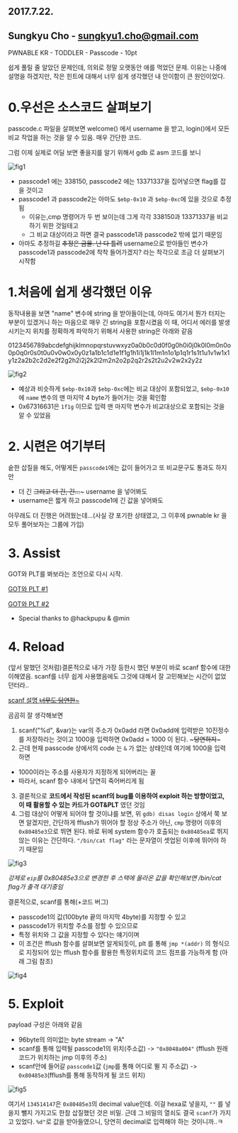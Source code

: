 ## 2017.7.22.
## Sungkyu Cho - sungkyu1.cho@gmail.com

PWNABLE KR - TODDLER - Passcode - 10pt

쉽게 풀릴 줄 알았던 문제인데, 의외로 정말 오랫동안 애를 먹었던 문제.
이유는 나중에 설명을 하겠지만, 작은 힌트에 대해서 너무 쉽게 생각했던 내 안이함이 큰 원인이었다.

# 0.우선은 소스코드 살펴보기
  passcode.c 파일을 살펴보면 welcome() 에서 username 을 받고, login()에서 모든 비교 작업을 하는 것을 알 수 있음. 매우 간단한 코드.

  그럼 이제 실제로 어딜 보면 좋을지를 알기 위해서 gdb 로 asm 코드를 보니

  ![fig1](./_fig/1.png "Who are you")

  * passcode1 에는 338150, passcode2 에는 13371337을 집어넣으면 flag를 잡을 것이고
  * passcode1 과 passcode2는 아마도 ```$ebp-0x10``` 과 ```$ebp-0xc```에 있을 것으로 추정됨
    - 이유는,cmp 명령어가 두 번 보이는데 그게 각각 338150과 13371337을 비교하기 위한 것일테고
    - 그 비교 대상이라고 하면 결국 passcode1과 passcode2 밖에 없기 때문임
  * 아마도 추정하길 ~~추정은 금물. 난 다 틀려~~ username으로 받아들인 변수가 passcode1과 passcode2에 착착 들어가겠지? 라는 착각으로 조금 더 살펴보기 시작함

# 1.처음에 쉽게 생각했던 이유
  동작내용을 보면 "name" 변수에 string 을 받아들이는데, 아마도 여기서 뭔가 터지는 부분이 있겠거니 하는 마음으로 매우 긴 string을 포함시켰음
  이 때, 어디서 에러를 발생시키는지 위치를 정확하게 파악하기 위해서 사용한 string은 아래와 같음

  0123456789abcdefghijklmnopqrstuvwxyz0a0b0c0d0f0g0h0i0j0k0l0m0n0o0p0q0r0s0t0u0v0w0x0y0z1a1b1c1d1e1f1g1h1i1j1k1l1m1n1o1p1q1r1s1t1u1v1w1x1y1z2a2b2c2d2e2f2g2h2i2j2k2l2m2n2o2p2q2r2s2t2u2v2w2x2y2z

  ![fig2](./_fig/2.png)

  * 예상과 비슷하게 ```$ebp-0x10```과 ```$ebp-0xc```에는 비교 대상이 포함되었고, ```$ebp-0x10```에 ```name``` 변수의 맨 마지막 4 byte가 들어가는 것을 확인함
  * 0x67316631은 ```1f1g``` 이므로 입력 맨 마지막 변수가 비교대상으로 포함되는 것을 알 수 있었음

# 2. 시련은 여기부터
   숱한 삽질을 해도, 어떻게든 ```passcode1```에는 값이 들어가고 또 비교문구도 통과도 하지만
   * 더 긴 ~~그리고 더 긴, 긴...~~~ username 을 넣어봐도
   * username은 짧게 하고 passcode1에 긴 값을 넣어봐도

   아무래도 더 진행은 어려웠는데...(사실 걍 포기한 상태였고, 그 이후에 pwnable kr 을 모두 풀어보자는 그룹에 가입)

# 3. Assist
   GOT와 PLT를 봐보라는 조언으로 다시 시작.

   [GOT와 PLT #1](https://bpsecblog.wordpress.com/2016/03/07/about_got_plt_1/)

   [GOT와 PLT #2](http://expointer.tistory.com/13)

   * Special thanks to @hackpupu & @min

# 4. Reload
   (앞서 말했던 것처럼)결론적으로 내가 가장 등한시 했던 부분이 바로 scanf 함수에 대한 이해였음. scanf를 너무 쉽게 사용했음에도 그것에 대해서 잘 고민해보는 시간이 없었던터라..

   [scanf 설명 ~~너무도 당연한~~~](http://itguru.tistory.com/36)

곰곰히 잘 생각해보면
1) scanf("%d", &var)는 var의 주소가 0x0add 라면 0x0add에 입력받은 10진정수를 저장하라는 것이고 1000을 입력하면 0x0add = 1000 이 된다. ~~~당연하지~~~
2) 근데 현재 passcode 상에서의 code 는 ```&``` 가 없는 상태인데 여기에 1000을 입력하면
- 1000이라는 주소를 사용자가 지정하게 되어버리는 꼴
- 따라서, scanf 함수 내에서 당연히 죽어버리게 됨

3) 결론적으로 **코드에서 작성된 scanf의 bug를 이용하여 exploit 하는 방향이었고, 이 때 활용할 수 있는 카드가 GOT&PLT** 였던 것임
4) 그럼 대상이 어떻게 되어야 할 것이냐를 보면, 위 ```gdb) disas login``` 상에서 쭉 보면 알겠지만, 간단하게 fflush가 뛰어야 할 정상 주소가 아닌, ```cmp``` 명령어 이후의 ```0x80485e3```으로 뛰면 된다. 바로 뒤에 system 함수가 호출되는 ```0x80485ea```로 뛰지 않는 이유는 간단하다. ``` "/bin/cat flag" ``` 라는 문자열이 셋업된 이후에 뛰어야 하기 때문임

![fig3](./_fig/3.png)

_강제로 ```eip```를 0x80485e3으로 변경한 후 스택에 올라온 값을 확인해보면 /bin/cat flag가 출격 대기중임_

결론적으로, scanf를 통해(+코드 버그)
  + passcode1의 값(100byte 끝의 마지막 4byte)를 지정할 수 있고
  + passcode1가 위치할 주소를 정할 수 있으므로
  + 특정 위치와 그 값을 지정할 수 있다는 얘기이며
  + 이 조건은 fflush 함수를 살펴보면 알게되듯이, plt 를 통해 ```jmp *(addr)``` 의 형식으로 지정되어 있는 fflush 함수를 활용한 특정위치로의 코드 점프를 가능하게 함 (아래 그림 참조)

![fig4](./_fig/4.png)

# 5. Exploit
 payload 구성은 아래와 같음
 + 96byte의 의미없는 byte stream -> "A"
 + scanf를 통해 입력될 passcode1의 위치(주소값) -> ```"0x8048a004"``` (fflush 원래 코드가 위치하는 jmp 이후의 주소)
 + scanf안에 들어갈 ```passcode1```값 (```jmp```를 통해 어디로 뛸 지 주소값) -> ```0x80485e3```(fflush를 통해 동작하게 될 코드 위치)

 ![fig5](./_fig/5.png)

 여기서 ```134514147```은 ```0x80485e3```의 decimal value인데. 이걸 hexa로 넣을지, ```""``` 를 넣을지 뺄지 가지고도 한참 삽질했던 것은 비밀. 근데 그 비밀의 열쇠도 결국 ```scanf```가 가지고 있었다. ```%d"```로 값을 받아들였으니, 당연히 decimal로 입력해야 하는 것이니까..ㅋ
